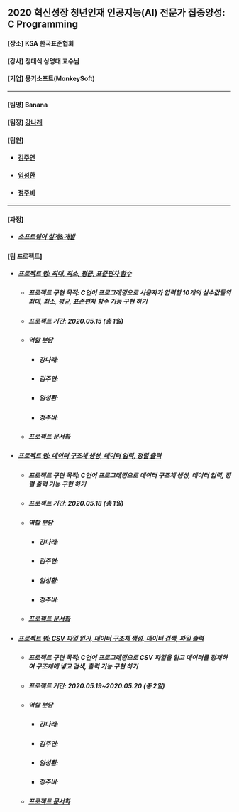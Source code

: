 ## 2020 혁신성장 청년인재 인공지능(AI) 전문가 집중양성: C Programming
<h4>[장소] KSA 한국표준협회</h4>
<h4>[강사] 정대식 상명대 교수님</h4>
<h4>[기업] 몽키소프트(MonkeySoft)</h4>
<hr>
<h4>[팀명] Banana </h4>
<h4>[팀장] <a href = "https://github.com/kang-hana" > 강나래</a></h4>
  <h4>[팀원]</h4>
  <ul>
  <li>
    <h4><a href="https://github.com/jysaa5">김주연</a></h4>
  </li>
    <li>
    <h4><a href="https://github.com/SeongHwan-Lim">임성환</a></h4>
  </li>
    <li>
    <h4><a href="https://github.com/JoobeeJung">정주비</a></h4>
  </li>
  </ul>
  <hr>
<h4>[과정]</h4>
<ul>
  <li>
    <h5><a href="https://github.com/ksa-banana/C_Language/blob/master/Software_Design_And_Development_Process.md">소프트웨어 설계&개발</a></h5>
  </li>
  </ul>
<h4>[팀 프로젝트]</h4>
<ul>
  <li>
    <h5><a href ="https://github.com/ksa-banana/C_Language/tree/master/TeamProject_20200515/version_1.0">프로젝트 명: 최대, 최소, 평균, 표준편차 함수</a></h5>
  <ul>
    <li><h5>프로젝트 구현 목적: C언어 프로그래밍으로 사용자가 입력한 10개의 실수값들의 최대, 최소, 평균, 표준편차 함수 기능 구현 하기</h5></li>
    <li><h5>프로젝트 기간: 2020.05.15 (총 1일)</h5></li>
    <li><h5>역할 분담</h5></li>
    <ul>
      <li><h5>강나래: </h5></li>
      <li><h5>김주연: </h5></li>
      <li><h5>임성환: </h5></li>
      <li><h5>정주비: </h5></li>
    </ul>
    <li><h5>프로젝트 문서화</h5></li>
    </ul>
  </li>
  <li>
    <h5><a href ="https://github.com/ksa-banana/C_Language/tree/master/TeamProject_20200518/version_1.0">프로젝트 명: 데이터 구조체 생성, 데이터 입력, 정렬 출력</a></h5>
 <ul>
    <li><h5>프로젝트 구현 목적: C언어 프로그래밍으로 데이터 구조체 생성, 데이터 입력, 정렬 출력 기능 구현 하기</h5></li>
    <li><h5>프로젝트 기간: 2020.05.18 (총 1일)</h5></li>
    <li><h5>역할 분담</h5></li>
    <ul>
      <li><h5>강나래: </h5></li>
      <li><h5>김주연: </h5></li>
      <li><h5>임성환: </h5></li>
      <li><h5>정주비: </h5></li>
    </ul>
    <li><h5><a href ="https://github.com/ksa-banana/C_Programming/blob/master/TeamProject_20200518/document/TeamProject_DOC.md">프로젝트 문서화</a></h5></li>
    </ul>
 </li>
    <li>
    <h5><a href ="https://github.com/ksa-banana/C_Language/tree/master/TeamProject_20200519/version_1.1">프로젝트 명: CSV 파일 읽기, 데이터 구조체 생성, 데이터 검색, 파일 출력 </a></h5>
  <ul>
    <li><h5>프로젝트 구현 목적: C언어 프로그래밍으로 CSV 파일을 읽고 데이터를 정제하여 구조체에 넣고 검색, 출력 기능 구현 하기</h5></li>
    <li><h5>프로젝트 기간: 2020.05.19~2020.05.20 (총 2일)</h5></li>
    <li><h5>역할 분담</h5></li>
    <ul>
      <li><h5>강나래: </h5></li>
      <li><h5>김주연: </h5></li>
      <li><h5>임성환: </h5></li>
      <li><h5>정주비: </h5></li>
    </ul>
    <li><h5><a href ="https://github.com/ksa-banana/C_Programming/blob/master/TeamProject_20200519/document/TeamProject_DOC.md">프로젝트 문서화</a></h5></li>
    </ul>
  </li>
  </ul>

